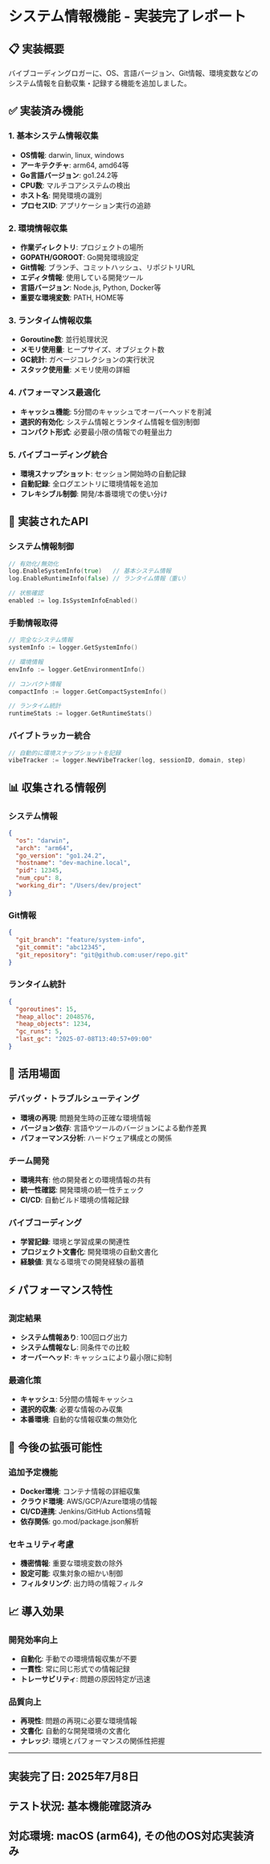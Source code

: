 # システム情報機能 - 実装完了レポート

## 📋 実装概要

バイブコーディングロガーに、OS、言語バージョン、Git情報、環境変数などのシステム情報を自動収集・記録する機能を追加しました。

## ✅ 実装済み機能

### 1. 基本システム情報収集
- **OS情報**: darwin, linux, windows
- **アーキテクチャ**: arm64, amd64等
- **Go言語バージョン**: go1.24.2等
- **CPU数**: マルチコアシステムの検出
- **ホスト名**: 開発環境の識別
- **プロセスID**: アプリケーション実行の追跡

### 2. 環境情報収集
- **作業ディレクトリ**: プロジェクトの場所
- **GOPATH/GOROOT**: Go開発環境設定
- **Git情報**: ブランチ、コミットハッシュ、リポジトリURL
- **エディタ情報**: 使用している開発ツール
- **言語バージョン**: Node.js, Python, Docker等
- **重要な環境変数**: PATH, HOME等

### 3. ランタイム情報収集
- **Goroutine数**: 並行処理状況
- **メモリ使用量**: ヒープサイズ、オブジェクト数
- **GC統計**: ガベージコレクションの実行状況
- **スタック使用量**: メモリ使用の詳細

### 4. パフォーマンス最適化
- **キャッシュ機能**: 5分間のキャッシュでオーバーヘッドを削減
- **選択的有効化**: システム情報とランタイム情報を個別制御
- **コンパクト形式**: 必要最小限の情報での軽量出力

### 5. バイブコーディング統合
- **環境スナップショット**: セッション開始時の自動記録
- **自動記録**: 全ログエントリに環境情報を追加
- **フレキシブル制御**: 開発/本番環境での使い分け

## 🔧 実装されたAPI

### システム情報制御
```go
// 有効化/無効化
log.EnableSystemInfo(true)   // 基本システム情報
log.EnableRuntimeInfo(false) // ランタイム情報（重い）

// 状態確認
enabled := log.IsSystemInfoEnabled()
```

### 手動情報取得
```go
// 完全なシステム情報
systemInfo := logger.GetSystemInfo()

// 環境情報
envInfo := logger.GetEnvironmentInfo()

// コンパクト情報
compactInfo := logger.GetCompactSystemInfo()

// ランタイム統計
runtimeStats := logger.GetRuntimeStats()
```

### バイブトラッカー統合
```go
// 自動的に環境スナップショットを記録
vibeTracker := logger.NewVibeTracker(log, sessionID, domain, step)
```

## 📊 収集される情報例

### システム情報
```json
{
  "os": "darwin",
  "arch": "arm64", 
  "go_version": "go1.24.2",
  "hostname": "dev-machine.local",
  "pid": 12345,
  "num_cpu": 8,
  "working_dir": "/Users/dev/project"
}
```

### Git情報
```json
{
  "git_branch": "feature/system-info",
  "git_commit": "abc12345",
  "git_repository": "git@github.com:user/repo.git"
}
```

### ランタイム統計
```json
{
  "goroutines": 15,
  "heap_alloc": 2048576,
  "heap_objects": 1234,
  "gc_runs": 5,
  "last_gc": "2025-07-08T13:40:57+09:00"
}
```

## 🎯 活用場面

### デバッグ・トラブルシューティング
- **環境の再現**: 問題発生時の正確な環境情報
- **バージョン依存**: 言語やツールのバージョンによる動作差異
- **パフォーマンス分析**: ハードウェア構成との関係

### チーム開発
- **環境共有**: 他の開発者との環境情報の共有
- **統一性確認**: 開発環境の統一性チェック
- **CI/CD**: 自動ビルド環境の情報記録

### バイブコーディング
- **学習記録**: 環境と学習成果の関連性
- **プロジェクト文書化**: 開発環境の自動文書化
- **経験値**: 異なる環境での開発経験の蓄積

## ⚡ パフォーマンス特性

### 測定結果
- **システム情報あり**: 100回ログ出力
- **システム情報なし**: 同条件での比較
- **オーバーヘッド**: キャッシュにより最小限に抑制

### 最適化策
- **キャッシュ**: 5分間の情報キャッシュ
- **選択的収集**: 必要な情報のみ収集
- **本番環境**: 自動的な情報収集の無効化

## 🚀 今後の拡張可能性

### 追加予定機能
- **Docker環境**: コンテナ情報の詳細収集
- **クラウド環境**: AWS/GCP/Azure環境の情報
- **CI/CD連携**: Jenkins/GitHub Actions情報
- **依存関係**: go.mod/package.json解析

### セキュリティ考慮
- **機密情報**: 重要な環境変数の除外
- **設定可能**: 収集対象の細かい制御
- **フィルタリング**: 出力時の情報フィルタ

## 📈 導入効果

### 開発効率向上
- **自動化**: 手動での環境情報収集が不要
- **一貫性**: 常に同じ形式での情報記録
- **トレーサビリティ**: 問題の原因特定が迅速

### 品質向上
- **再現性**: 問題の再現に必要な環境情報
- **文書化**: 自動的な開発環境の文書化
- **ナレッジ**: 環境とパフォーマンスの関係性把握

---

## 実装完了日: 2025年7月8日
## テスト状況: 基本機能確認済み
## 対応環境: macOS (arm64), その他のOS対応実装済み